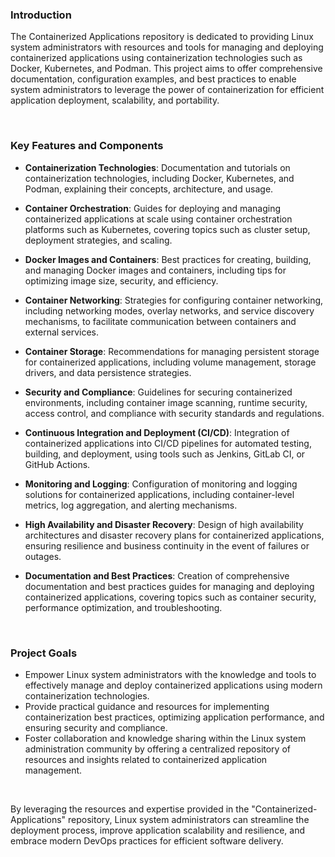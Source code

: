 ### Introduction

The Containerized Applications repository is dedicated to providing Linux system administrators with resources and tools for managing and deploying containerized applications using containerization technologies such as Docker, Kubernetes, and Podman. This project aims to offer comprehensive documentation, configuration examples, and best practices to enable system administrators to leverage the power of containerization for efficient application deployment, scalability, and portability.

<br>

### Key Features and Components

- <b>Containerization Technologies</b>: Documentation and tutorials on containerization technologies, including Docker, Kubernetes, and Podman, explaining their concepts, architecture, and usage.

- <b>Container Orchestration</b>: Guides for deploying and managing containerized applications at scale using container orchestration platforms such as Kubernetes, covering topics such as cluster setup, deployment strategies, and scaling.

- <b>Docker Images and Containers</b>: Best practices for creating, building, and managing Docker images and containers, including tips for optimizing image size, security, and efficiency.

- <b>Container Networking</b>: Strategies for configuring container networking, including networking modes, overlay networks, and service discovery mechanisms, to facilitate communication between containers and external services.

- <b>Container Storage</b>: Recommendations for managing persistent storage for containerized applications, including volume management, storage drivers, and data persistence strategies.

- <b>Security and Compliance</b>: Guidelines for securing containerized environments, including container image scanning, runtime security, access control, and compliance with security standards and regulations.

- <b>Continuous Integration and Deployment (CI/CD)</b>: Integration of containerized applications into CI/CD pipelines for automated testing, building, and deployment, using tools such as Jenkins, GitLab CI, or GitHub Actions.

- <b>Monitoring and Logging</b>: Configuration of monitoring and logging solutions for containerized applications, including container-level metrics, log aggregation, and alerting mechanisms.

- <b>High Availability and Disaster Recovery</b>: Design of high availability architectures and disaster recovery plans for containerized applications, ensuring resilience and business continuity in the event of failures or outages.

- <b>Documentation and Best Practices</b>: Creation of comprehensive documentation and best practices guides for managing and deploying containerized applications, covering topics such as container security, performance optimization, and troubleshooting.

<br>

### Project Goals

- Empower Linux system administrators with the knowledge and tools to effectively manage and deploy containerized applications using modern containerization technologies.
- Provide practical guidance and resources for implementing containerization best practices, optimizing application performance, and ensuring security and compliance.
- Foster collaboration and knowledge sharing within the Linux system administration community by offering a centralized repository of resources and insights related to containerized application management.

<br>

By leveraging the resources and expertise provided in the "Containerized-Applications" repository, Linux system administrators can streamline the deployment process, improve application scalability and resilience, and embrace modern DevOps practices for efficient software delivery.
